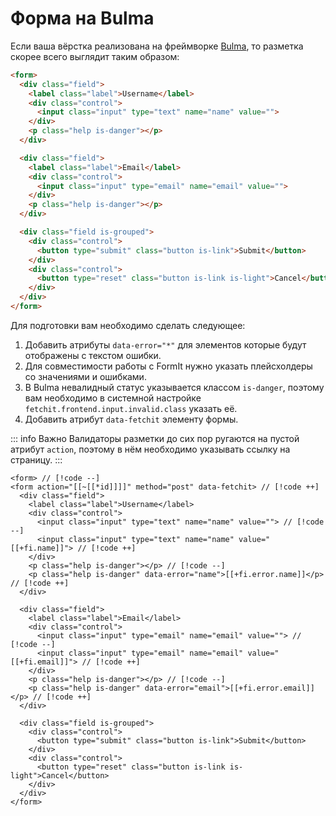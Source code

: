 # Форма на Bulma

Если ваша вёрстка реализована на фреймворке [Bulma](https://bulma.io/), то разметка скорее всего выглядит таким образом:

```html
<form>
  <div class="field">
    <label class="label">Username</label>
    <div class="control">
      <input class="input" type="text" name="name" value="">
    </div>
    <p class="help is-danger"></p>
  </div>

  <div class="field">
    <label class="label">Email</label>
    <div class="control">
      <input class="input" type="email" name="email" value="">
    </div>
    <p class="help is-danger"></p>
  </div>

  <div class="field is-grouped">
    <div class="control">
      <button type="submit" class="button is-link">Submit</button>
    </div>
    <div class="control">
      <button type="reset" class="button is-link is-light">Cancel</button>
    </div>
  </div>
</form>
```

Для подготовки вам необходимо сделать следующее:

1. Добавить атрибуты `data-error="*"` для элементов которые будут отображены с текстом ошибки.
2. Для совместимости работы с FormIt нужно указать плейсхолдеры со значениями и ошибками.
3. В Bulma невалидный статус указывается классом `is-danger`, поэтому вам необходимо в системной настройке `fetchit.frontend.input.invalid.class` указать её.
4. Добавить атрибут `data-fetchit` элементу формы. <Badge type="info" text="Необязательно" />

::: info Важно
Валидаторы разметки до сих пор ругаются на пустой атрибут `action`, поэтому в нём необходимо указывать ссылку на страницу.
:::

```modx
<form> // [!code --]
<form action="[[~[[*id]]]]" method="post" data-fetchit> // [!code ++]
  <div class="field">
    <label class="label">Username</label>
    <div class="control">
      <input class="input" type="text" name="name" value=""> // [!code --]
      <input class="input" type="text" name="name" value="[[+fi.name]]"> // [!code ++]
    </div>
    <p class="help is-danger"></p> // [!code --]
    <p class="help is-danger" data-error="name">[[+fi.error.name]]</p> // [!code ++]
  </div>

  <div class="field">
    <label class="label">Email</label>
    <div class="control">
      <input class="input" type="email" name="email" value=""> // [!code --]
      <input class="input" type="email" name="email" value="[[+fi.email]]"> // [!code ++]
    </div>
    <p class="help is-danger"></p> // [!code --]
    <p class="help is-danger" data-error="email">[[+fi.error.email]]</p> // [!code ++]
  </div>

  <div class="field is-grouped">
    <div class="control">
      <button type="submit" class="button is-link">Submit</button>
    </div>
    <div class="control">
      <button type="reset" class="button is-link is-light">Cancel</button>
    </div>
  </div>
</form>
```
